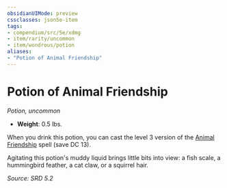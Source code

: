 ```yaml
---
obsidianUIMode: preview
cssclasses: json5e-item
tags:
- compendium/src/5e/xdmg
- item/rarity/uncommon
- item/wondrous/potion
aliases: 
- "Potion of Animal Friendship"
---
```

# Potion of Animal Friendship
*Potion, uncommon*  

- **Weight**: 0.5 lbs.

When you drink this potion, you can cast the level 3 version of the [Animal Friendship](compendium/spells/animal-friendship-xphb.md) spell (save DC 13).

Agitating this potion's muddy liquid brings little bits into view: a fish scale, a hummingbird feather, a cat claw, or a squirrel hair.

*Source: SRD 5.2*